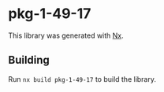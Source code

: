 # pkg-1-49-17

This library was generated with [Nx](https://nx.dev).

## Building

Run `nx build pkg-1-49-17` to build the library.
